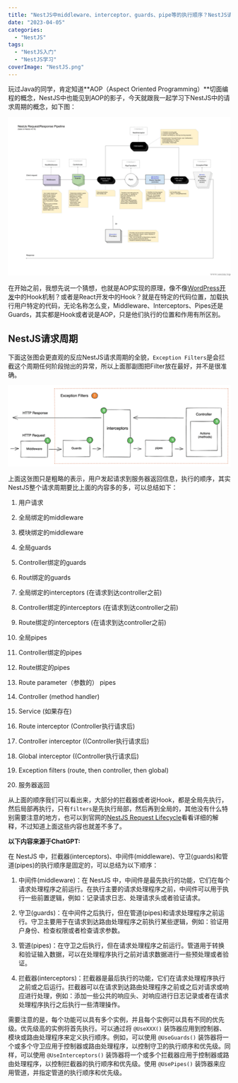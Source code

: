 ```yaml
---
title: "NestJS中middleware、interceptor、guards、pipe等的执行顺序？NestJS请求周期？"
date: "2023-04-05"
categories: 
  - "NestJS"
tags: 
  - "NestJS入门"
  - "NestJS学习"
coverImage: "NestJS.png"
---
```


玩过Java的同学，肯定知道**AOP（Aspect Oriented Programming）**切面编程的概念，NestJS中也能见到AOP的影子，今天就跟我一起学习下NestJS中的请求周期的概念，如下图：

![](images/image-1-1920x1374.png)

在开始之前，我想先说一个猜想，也就是AOP实现的原理，像不像[WordPress开发](https://www.helloyu.top/tag/wordpress-develop)中的Hook机制？或者是React开发中的Hook？就是在特定的代码位置，加载执行用户特定的代码，无论名称怎么变，Middleware、Interceptors、Pipes还是Guards，其实都是Hook或者说是AOP，只是他们执行的位置和作用有所区别。

## NestJS请求周期

下面这张图会更直观的反应NestJS请求周期的全貌，`Exception Filters`是会拦截这个周期任何阶段抛出的异常，所以上面那副图把Filter放在最好，并不是很准确。

![](images/NestJS-request-lifecycle.png)

上面这张图只是粗略的表示，用户发起请求到服务器返回信息，执行的顺序，其实NestJS整个请求周期要比上面的内容多的多，可以总结如下：

1. 用户请求

3. 全局绑定的middleware

5. 模块绑定的middleware

7. 全局guards

9. Controller绑定的guards

11. Rout绑定的guards

13. 全局绑定的interceptors (在请求到达controller之前)

15. Controller绑定的interceptors (在请求到达controller之前)

17. Route绑定的interceptors (在请求到达controller之前)

19. 全局pipes

21. Controller绑定的pipes

23. Route绑定的pipes

25. Route parameter（参数的） pipes

27. Controller (method handler)

29. Service (如果存在)

31. Route interceptor (Controller执行请求后)

33. Controller interceptor ((Controller执行请求后)

35. Global interceptor ((Controller执行请求后)

37. Exception filters (route, then controller, then global)

39. 服务器返回

从上面的顺序我们可以看出来，大部分的拦截器或者说Hook，都是全局先执行，然后局部再执行，只有`filters`是先执行局部，然后再到全局的，其他没有什么特别需要注意的地方，也可以到官网的[NestJS Request Lifecycle](https://docs.nestjs.com/faq/request-lifecycle)看看详细的解释，不过知道上面这些内容也就差不多了。

**以下内容来源于ChatGPT:**

在 NestJS 中，拦截器(interceptors)、中间件(middleware)、守卫(guards)和管道(pipes)的执行顺序是固定的，可以总结为以下顺序：

1. 中间件(middleware)：在 NestJS 中，中间件是最先执行的功能，它们在每个请求处理程序之前运行。在执行主要的请求处理程序之前，中间件可以用于执行一些前置逻辑，例如：记录请求日志、处理请求头或者验证请求。

3. 守卫(guards)：在中间件之后执行，但在管道(pipes)和请求处理程序之前运行。守卫主要用于在请求到达路由处理程序之前执行某些逻辑，例如：验证用户身份、检查权限或者检查请求参数。

5. 管道(pipes)：在守卫之后执行，但在请求处理程序之前运行。管道用于转换和验证输入数据，可以在处理程序执行之前对请求数据进行一些预处理或者验证。

7. 拦截器(interceptors)：拦截器是最后执行的功能，它们在请求处理程序执行之前或之后运行。拦截器可以在请求到达路由处理程序之前或之后对请求或响应进行处理，例如：添加一些公共的响应头、对响应进行日志记录或者在请求处理程序执行之后执行一些清理操作。

需要注意的是，每个功能可以具有多个实例，并且每个实例可以具有不同的优先级。优先级高的实例将首先执行。可以通过将 `@UseXXX()` 装饰器应用到控制器、模块或路由处理程序来定义执行顺序。例如，可以使用 `@UseGuards()` 装饰器将一个或多个守卫应用于控制器或路由处理程序，以控制守卫的执行顺序和优先级。同样，可以使用 `@UseInterceptors()` 装饰器将一个或多个拦截器应用于控制器或路由处理程序，以控制拦截器的执行顺序和优先级。使用 `@UsePipes()` 装饰器来应用管道，并指定管道的执行顺序和优先级。

